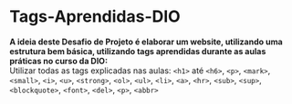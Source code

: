 # Tags-Aprendidas-DIO
<strong>A ideia deste Desafio de Projeto é elaborar um website, utilizando uma estrutura bem básica, utilizando tags aprendidas durante as aulas práticas no curso da DIO:</strong>
<br>
Utilizar todas as tags explicadas nas aulas: <code>&lt;h1&gt;</code> até <code>&lt;h6&gt;</code>, <code>&lt;p&gt;</code>, <code>&lt;mark&gt;</code>, <code>&lt;small&gt;</code>, <code>&lt;i&gt;</code>, <code>&lt;u&gt;</code>, <code>&lt;strong&gt;</code>, <code>&lt;ol&gt;</code>, <code>&lt;ul&gt;</code>, <code>&lt;li&gt;</code>, <code>&lt;a&gt;</code>, <code>&lt;hr&gt;</code>, <code>&lt;sub&gt;</code>, <code>&lt;sup&gt;</code>, <code>&lt;blockquote&gt;</code>, <code>&lt;font&gt;</code>, <code>&lt;del&gt;</code>, <code>&lt;p&gt;</code>, <code>&lt;abbr&gt;</code>
